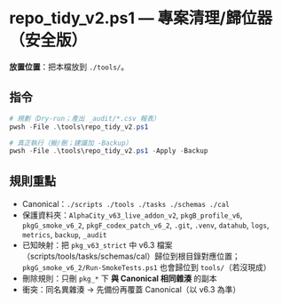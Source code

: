 # repo_tidy_v2.ps1 — 專案清理/歸位器（安全版）

**放置位置**：把本檔放到 `./tools/`。

## 指令
```powershell
# 規劃（Dry-run；產出 _audit/*.csv 報表）
pwsh -File .\tools\repo_tidy_v2.ps1

# 真正執行（搬/刪；建議加 -Backup）
pwsh -File .\tools\repo_tidy_v2.ps1 -Apply -Backup
```

## 規則重點
- Canonical：`./scripts ./tools ./tasks ./schemas ./cal`
- 保護資料夾：`AlphaCity_v63_live_addon_v2`, `pkgB_profile_v6`, `pkgG_smoke_v6_2`, `pkgF_codex_patch_v6_2`, `.git`, `.venv`, `datahub`, `logs`, `metrics`, `backup`, `_audit`
- 已知映射：把 `pkg_v63_strict` 中 v6.3 檔案（scripts/tools/tasks/schemas/cal）歸位到根目錄對應位置；`pkgG_smoke_v6_2/Run-SmokeTests.ps1` 也會歸位到 `tools/`（若沒現成）
- 刪除規則：只刪 `pkg_*` 下 **與 Canonical 相同雜湊** 的副本
- 衝突：同名異雜湊 → 先備份再覆蓋 Canonical（以 v6.3 為準）
